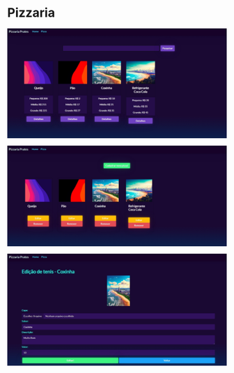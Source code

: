 # Pizzaria
 
<p align="center">
  <img src="./print/1.jpeg" width="700">
</p>
<p align="center">
  <img src="./print/2.jpeg" width="700">
</p>
<p align="center">
  <img src="./print/3.jpeg" width="700">
</p>
